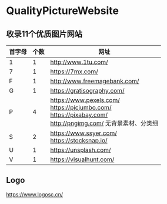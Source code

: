 # QualityPictureWebsite
## 收录11个优质图片网站

首字母 | 个数 | 网址
---- | ---- | ---- 
1 | 1 | http://www.1tu.com/ <br>
7 | 1 | https://7mx.com/ <br>
F | 1 | http://www.freemagebank.com/ <br>
G | 1 | https://gratisography.com/ <br>
P | 4 | https://www.pexels.com/ <br> https://picjumbo.com/ <br> https://pixabay.com/ <br> http://pngimg.com/ 无背景素材、分类细 <br> 
S | 2 | https://www.ssyer.com/ <br> https://stocksnap.io/
U | 1 | https://unsplash.com/
V | 1 | https://visualhunt.com/ 


## Logo
https://www.logosc.cn/
